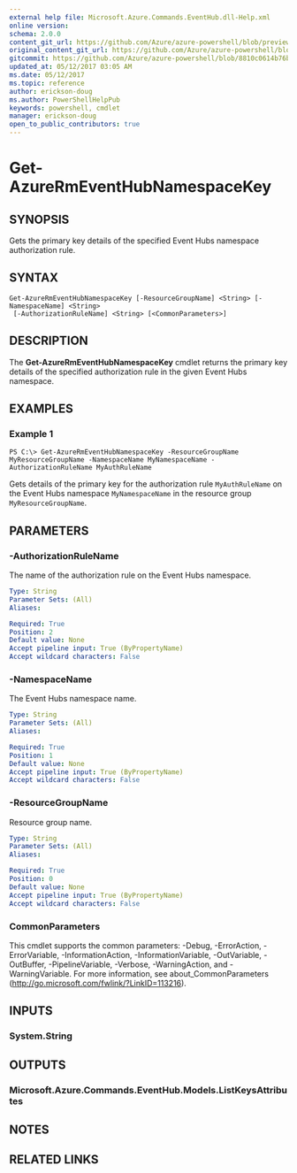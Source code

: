 ```yaml
---
external help file: Microsoft.Azure.Commands.EventHub.dll-Help.xml
online version:
schema: 2.0.0
content_git_url: https://github.com/Azure/azure-powershell/blob/preview/src/ResourceManager/EventHub/Commands.EventHub/help/Get-AzureRmEventHubNamespaceKey.md
original_content_git_url: https://github.com/Azure/azure-powershell/blob/preview/src/ResourceManager/EventHub/Commands.EventHub/help/Get-AzureRmEventHubNamespaceKey.md
gitcommit: https://github.com/Azure/azure-powershell/blob/8810c0614b76be8d014616888a4ae7733a452af9
updated_at: 05/12/2017 03:05 AM
ms.date: 05/12/2017
ms.topic: reference
author: erickson-doug
ms.author: PowerShellHelpPub
keywords: powershell, cmdlet
manager: erickson-doug
open_to_public_contributors: true
---
```


# Get-AzureRmEventHubNamespaceKey

## SYNOPSIS
Gets the primary key details of the specified Event Hubs namespace authorization rule.

## SYNTAX

```
Get-AzureRmEventHubNamespaceKey [-ResourceGroupName] <String> [-NamespaceName] <String>
 [-AuthorizationRuleName] <String> [<CommonParameters>]
```

## DESCRIPTION
The **Get-AzureRmEventHubNamespaceKey** cmdlet returns the primary key details of the specified authorization rule in the given Event Hubs namespace.

## EXAMPLES

### Example 1
```
PS C:\> Get-AzureRmEventHubNamespaceKey -ResourceGroupName MyResourceGroupName -NamespaceName MyNamespaceName -AuthorizationRuleName MyAuthRuleName
```

Gets details of the primary key for the authorization rule `MyAuthRuleName` on the Event Hubs namespace `MyNamespaceName` in the resource group `MyResourceGroupName`.

## PARAMETERS

### -AuthorizationRuleName
The name of the authorization rule on the Event Hubs namespace.

```yaml
Type: String
Parameter Sets: (All)
Aliases: 

Required: True
Position: 2
Default value: None
Accept pipeline input: True (ByPropertyName)
Accept wildcard characters: False
```

### -NamespaceName
The Event Hubs namespace name.

```yaml
Type: String
Parameter Sets: (All)
Aliases: 

Required: True
Position: 1
Default value: None
Accept pipeline input: True (ByPropertyName)
Accept wildcard characters: False
```

### -ResourceGroupName
Resource group name.

```yaml
Type: String
Parameter Sets: (All)
Aliases: 

Required: True
Position: 0
Default value: None
Accept pipeline input: True (ByPropertyName)
Accept wildcard characters: False
```

### CommonParameters
This cmdlet supports the common parameters: -Debug, -ErrorAction, -ErrorVariable, -InformationAction, -InformationVariable, -OutVariable, -OutBuffer, -PipelineVariable, -Verbose, -WarningAction, and -WarningVariable. For more information, see about_CommonParameters (http://go.microsoft.com/fwlink/?LinkID=113216).

## INPUTS

### System.String

## OUTPUTS

### Microsoft.Azure.Commands.EventHub.Models.ListKeysAttributes

## NOTES

## RELATED LINKS

